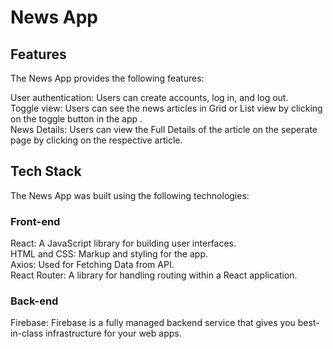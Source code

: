 # News App

## Features
The News App provides the following features:

User authentication: Users can create accounts, log in, and log out.\
Toggle view: Users can see the news articles in Grid or List view by clicking on the toggle button in the app .\
News Details: Users can view the Full Details of the article on the seperate page by clicking on the respective article.


## Tech Stack
The News App was built using the following technologies:

### Front-end
React: A JavaScript library for building user interfaces.\
HTML and CSS: Markup and styling for the app.\
Axios: Used for Fetching Data from API.\
React Router: A library for handling routing within a React application.
### Back-end
Firebase: Firebase is a fully managed backend service that gives you best-in-class infrastructure for your web apps.






